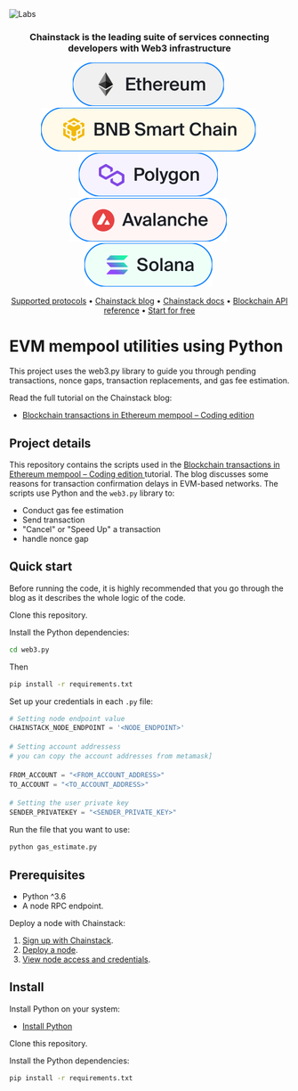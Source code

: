 <img width="1200" alt="Labs" src="https://user-images.githubusercontent.com/99700157/213291931-5a822628-5b8a-4768-980d-65f324985d32.png">

<p>
 <h3 align="center">Chainstack is the leading suite of services connecting developers with Web3 infrastructure</h3>
</p>

<p align="center">
  <a target="_blank" href="https://chainstack.com/build-better-with-ethereum/"><img src="https://github.com/soos3d/blockchain-badges/blob/main/protocols_badges/Ethereum.svg" /></a>&nbsp;  
  <a target="_blank" href="https://chainstack.com/build-better-with-bnb-smart-chain/"><img src="https://github.com/soos3d/blockchain-badges/blob/main/protocols_badges/BNB.svg" /></a>&nbsp;
  <a target="_blank" href="https://chainstack.com/build-better-with-polygon/"><img src="https://github.com/soos3d/blockchain-badges/blob/main/protocols_badges/Polygon.svg" /></a>&nbsp;
  <a target="_blank" href="https://chainstack.com/build-better-with-avalanche/"><img src="https://github.com/soos3d/blockchain-badges/blob/main/protocols_badges/Avalanche.svg" /></a>&nbsp;
  <a target="_blank" href="https://chainstack.com/build-better-with-solana/"><img src="https://github.com/soos3d/blockchain-badges/blob/main/protocols_badges/Solana.svg" /></a>&nbsp;
</p>

<p align="center">
  <a target="_blank" href="https://chainstack.com/protocols/">Supported protocols</a> •
  <a target="_blank" href="https://chainstack.com/blog/">Chainstack blog</a> •
  <a target="_blank" href="https://docs.chainstack.com">Chainstack docs</a> •
  <a target="_blank" href="https://docs.chainstack.com/api/">Blockchain API reference</a> •
  <a target="_blank" href="https://console.chainstack.com/user/account/create">Start for free</a>
</p>

# EVM mempool utilities using Python

This project uses the web3.py library to guide you through pending transactions, nonce gaps, transaction replacements, and gas fee estimation.

Read the full tutorial on the Chainstack blog:
* [Blockchain transactions in Ethereum mempool – Coding edition ](https://chainstack.com/a-developers-guide-to-the-transactions-in-mempool-code-edition/)

## Project details

This repository contains the scripts used in the [Blockchain transactions in Ethereum mempool – Coding edition ](https://chainstack.com/a-developers-guide-to-the-transactions-in-mempool-code-edition/) tutorial. The blog discusses some reasons for transaction confirmation delays in EVM-based networks. The scripts use Python and the `web3.py` library to:

* Conduct gas fee estimation
* Send transaction
* "Cancel" or "Speed Up" a transaction
* handle nonce gap

## Quick start

Before running the code, it is highly recommended that you go through the blog as it describes the whole logic of the code.

Clone this repository.

Install the Python dependencies:

```sh
cd web3.py
```

Then

```sh
pip install -r requirements.txt
```

Set up your credentials in each `.py` file:

```py
# Setting node endpoint value
CHAINSTACK_NODE_ENDPOINT = '<NODE_ENDPOINT>'

# Setting account addressess
# you can copy the account addresses from metamask]

FROM_ACCOUNT = "<FROM_ACCOUNT_ADDRESS>"
TO_ACCOUNT = "<TO_ACCOUNT_ADDRESS>"

# Setting the user private key
SENDER_PRIVATEKEY = "<SENDER_PRIVATE_KEY>"
```

Run the file that you want to use:

```sh
python gas_estimate.py
```

## Prerequisites

* Python ^3.6
* A node RPC endpoint.

Deploy a node with Chainstack:

1. [Sign up with Chainstack](https://console.chainstack.com/user/account/create).  
1. [Deploy a node](https://docs.chainstack.com/platform/join-a-public-network).  
1. [View node access and credentials](https://docs.chainstack.com/platform/view-node-access-and-credentials). 

## Install

Install Python on your system:

* [Install Python](https://realpython.com/installing-python/)

Clone this repository.

Install the Python dependencies:
  
```sh
pip install -r requirements.txt
```
